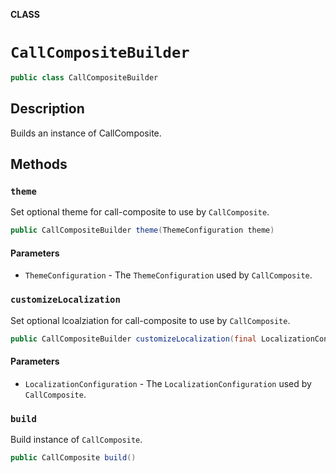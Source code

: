 **CLASS**

# `CallCompositeBuilder`

```java
public class CallCompositeBuilder
```

## Description

Builds an instance of CallComposite. 

## Methods

### `theme`

Set optional theme for call-composite to use by `CallComposite`.

```java
public CallCompositeBuilder theme(ThemeConfiguration theme) 
```

#### Parameters
* `ThemeConfiguration` - The `ThemeConfiguration` used by `CallComposite`.

### `customizeLocalization`

Set optional lcoalziation for call-composite to use by `CallComposite`.

```java
public CallCompositeBuilder customizeLocalization(final LocalizationConfiguration localization)
```

#### Parameters
* `LocalizationConfiguration` - The `LocalizationConfiguration` used by `CallComposite`.

### `build`

Build instance of `CallComposite`.

```java
public CallComposite build()
```
       